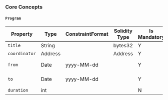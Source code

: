 ### Core Concepts

#### `Program`

  | Property | Type | ConstraintFormat | Solidity Type | Is Mandatory | Is Mutable | Remarks |
  | -------  | ---- | ----------------- | ------------- | ------------ | ---------- | ------- |
  | `title`  | String |                 | bytes32       | Y | X |         |
  | `coordinator` | Address |            | Address      | Y | Y |         |
  | `from` | Date | yyyy-MM-dd          |               | Y | Y | TimeZone ?        |
  | `to`   | Date | yyyy-MM-dd          |               | Y | Y | TimeZone ?        |
  | `duration` | int |                  |               | N | Y | Unit ?            |
  
    